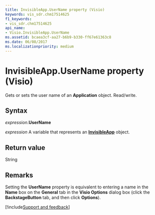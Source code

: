 ```yaml
---
title: InvisibleApp.UserName property (Visio)
keywords: vis_sdr.chm17514625
f1_keywords:
- vis_sdr.chm17514625
api_name:
- Visio.InvisibleApp.UserName
ms.assetid: bcaea3cf-aa27-b6b9-b330-ff67e61363c8
ms.date: 06/08/2017
ms.localizationpriority: medium
---
```



# InvisibleApp.UserName property (Visio)

Gets or sets the user name of an **Application** object. Read/write.


## Syntax

_expression_.**UserName**

_expression_ A variable that represents an **[InvisibleApp](Visio.InvisibleApp.md)** object.


## Return value

String


## Remarks

Setting the **UserName** property is equivalent to entering a name in the **Name** box on the **General** tab in the **Visio Options** dialog box (click the **BackstageButton** tab, and then click **Options**).

[!include[Support and feedback](~/includes/feedback-boilerplate.md)]